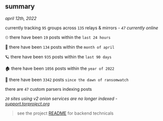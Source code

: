 
## summary
_april 12th, 2022_

currently tracking `95` groups across `135` relays & mirrors - _`47` currently online_

⏲ there have been `19` posts within the `last 24 hours`

🦈 there have been `134` posts within the `month of april`

🪐 there have been `935` posts within the `last 90 days`

🏚 there have been `1056` posts within the `year of 2022`

🦕 there have been `3342` posts `since the dawn of ransomwatch`

there are `47` custom parsers indexing posts

_`20` sites using v2 onion services are no longer indexed - [support.torproject.org](https://support.torproject.org/onionservices/v2-deprecation/)_

> see the project [README](https://github.com/thetanz/ransomwatch#ransomwatch--) for backend technicals
